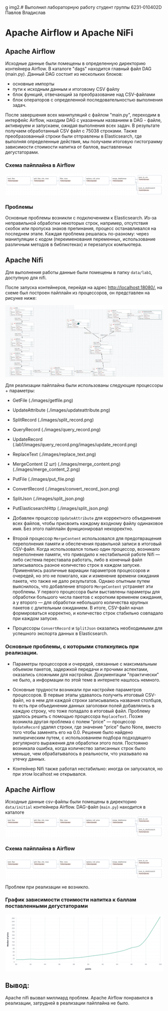 g
img2.# Выполнил лабораторную работу студент группы 6231-010402D Павлов Владислав 
# Apache Airflow и Apache NiFi

## Apache Airflow

Исходные данные были помещены в определенную директорию контейнера Airflow. В каталоге "dags" находится главный файл DAG (main.py). Данный DAG состоит из нескольких блоков:
- основные импорты
- пути к исходным данным и итоговому CSV файлу
- блок функций, отвечающий за преобразование над CSV-файлами
- блок операторов с определенной последовательностью выполнения задач.

После завершения всех манипуляций с файлом "main.py", переходим в интерфейс Airflow, находим DAG с указанным названием в DAG - файле, активируем и запускаем, ожидая выполнения всех задач.
В результате получаем обработанный CSV файл с 75038 строками. Также преобразованный строки были отправлены в Elasticsearch, где выполняя определенные действия, мы получаем итоговую гистограмму зависимости стоимости напитка от баллов, выставленных дегустаторами.

### Схема пайплайна в Airflow 
![Схема пайплайна в Airflow](./images/img4.png)

### Проблемы
Основные проблемы возникли с подключением к Elasticsearch. Из-за неправильной обработки некоторых строк, например, отсутствия скобок  или пропуска знаков препинания, процесс останавливался на последнем этапе. Каждая проблема решалась по-разному: через манипуляции с кодом (переименования переменных, использование различным методов в библиотеках) и перезапуск компьютера.

## Apache Nifi 

Для выполнения работы данные были помещены в папку `data/lab1`, доступную для nifi. 

После запуска контейнеров, перейдя на адрес <http://localhost:18080/>, на схеме был построен пайплайн из процессоров, он представлен на рисунке ниже: 

![Пайплайн в nifi](./images/img3.png)

Для реализации пайплайна были использованы следующие процессоры + параметры: 
- GetFile
(./images/getfile.png)
- UpdateAttribute
(./images/updateattribute.png)
- SplitRecord
(./images/split_record.png)
- QueryRecord
(./images/query_record.png)
- UpdateRecord
(.lab1/images/query_record.png/images/update_record.png)
- ReplaceText
(./images/replace_text.png)
- MergeContent (2 шт)
(./images/merge_content.png) (./images/merge_content_2.png)
- PutFile
(./images/put_file.png)
- ConvertRecord
(./images/convert_record_json.png)
- SplitJson
(./images/split_json.png)
- PutElasticsearchHttp
(./images/split_json.png)

 - Добавлен процессор `UpdateAttribute` для корректного объединения всех файлов, чтобы присвоить каждому входному файлу одинаковое имя. 
Без этого пайплайн функционировал некорректно. 
 - Второй процессор `MergeContent` использовался для предотвращения переполнения памяти и обеспечения правильной записи в итоговый CSV-файл. 
Когда использовался только один процессор, возникало переполнение памяти, что приводило к нестабильной работе Nifi — либо система переставала работать,
либо в конечный файл записывалось разное количество строк в каждом запуске. Применялись различные вариации параметров процессоров и очередей, но это не помогало,
как и изменение времени ожидания пакета, что также не дало результатов. Однако опытным путем выяснилось, что добавление второго `MergeContent` устраняет эти проблемы.
У первого процессора были выставлены параметры для обработки большого числа пакетов с коротким временем ожидания, а у второго — для обработки небольшого количества
крупных пакетов с длительным ожиданием. В итоге, CSV-файл начал формироваться корректно, и количество строк стабильно совпадало при каждом запуске.
 - Процессоры `ConvertRecord` и `SplitJson` оказались необходимыми для успешного экспорта данных в Elasticsearch. 

### Основные проблемы, с которыми столкнулись при реализации. 

- Параметры процессоров и очередей, связанные с максимальным объемом пакетов, задержкой передачи и прочими аспектами, оказались сложными для настройки.
Документации "практически" не было, а информации по этой теме в интернете нашлось немного.

- Основные трудности возникали при настройке параметров процессоров. В первые этапы удавалось получить итоговый CSV-файл, но в нем для каждой строки записывались названия столбцов,
то есть при объединении данных заголовки полей добавлялись в каждую строку, что тоже попадало в итоговый файл. Проблему удалось решить с помощью процессора `ReplaceText`.
Позже возникла другая проблема с полем "price" — процессор `UpdateRecord` удалял строки, где значение "price" было None, вместо того чтобы заменять его на 0.0.
Решение было найдено эмпирическим путем, с использованием подбора подходящего регулярного выражения для обработки этого поля.
Постоянно возникала ошибка, когда количество записанных строк было меньше, чем обрабатывалось в реальности, что указывало на утечку данных.

- Контейнер Nifi также работал нестабильно: иногда он запускался, но при этом localhost не открывался.

## Apache Airflow 

Исходные данные csv-файлы были помещены в директорию `data/initial` контейнера Airflow. DAG-файл (`main.py`) находится в каталоге ![`dags`](./images/img4.png) 

### Схема пайплайна в Airflow 
![Схема пайплайна в Airflow](./images/img4.png)

Проблем при реализации не возникло.

### График зависимости стоимости напитка к баллам поставленными дегустаторами
![График зависимости стоимости напитка к баллам поставленными дегустаторами, построенный средствами Kibana](./images/img5.png)

## Вывод: 

Apache nifi вызвал миллиард проблем. Аpache Airflow понравился в реализации, затрудней в реализации пайплайна не было.
